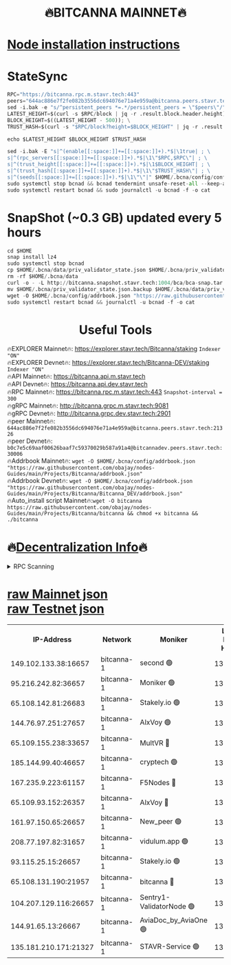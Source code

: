<h1 align="center"> 🔥BITCANNA MAINNET🔥</h1>


[Node installation instructions](https://github.com/obajay/nodes-Guides/tree/main/Projects/Bitcanna)
=

# StateSync
```python
RPC="https://bitcanna.rpc.m.stavr.tech:443"
peers="644ac886e7f2fe082b3556dc694076e71a4e959a@bitcanna.peers.stavr.tech:21326"
sed -i.bak -e "s/^persistent_peers *=.*/persistent_peers = \"$peers\"/" $HOME/.bcna/config/config.toml
LATEST_HEIGHT=$(curl -s $RPC/block | jq -r .result.block.header.height); \
BLOCK_HEIGHT=$((LATEST_HEIGHT - 500)); \
TRUST_HASH=$(curl -s "$RPC/block?height=$BLOCK_HEIGHT" | jq -r .result.block_id.hash)

echo $LATEST_HEIGHT $BLOCK_HEIGHT $TRUST_HASH

sed -i.bak -E "s|^(enable[[:space:]]+=[[:space:]]+).*$|\1true| ; \
s|^(rpc_servers[[:space:]]+=[[:space:]]+).*$|\1\"$RPC,$RPC\"| ; \
s|^(trust_height[[:space:]]+=[[:space:]]+).*$|\1$BLOCK_HEIGHT| ; \
s|^(trust_hash[[:space:]]+=[[:space:]]+).*$|\1\"$TRUST_HASH\"| ; \
s|^(seeds[[:space:]]+=[[:space:]]+).*$|\1\"\"|" $HOME/.bcna/config/config.toml
sudo systemctl stop bcnad && bcnad tendermint unsafe-reset-all --keep-addr-book
sudo systemctl restart bcnad && sudo journalctl -u bcnad -f -o cat
```
# SnapShot (~0.3 GB) updated every 5 hours
```python
cd $HOME
snap install lz4
sudo systemctl stop bcnad
cp $HOME/.bcna/data/priv_validator_state.json $HOME/.bcna/priv_validator_state.json.backup
rm -rf $HOME/.bcna/data
curl -o - -L http://bitcanna.snapshot.stavr.tech:1004/bca/bca-snap.tar.lz4 | lz4 -c -d - | tar -x -C $HOME/.bcna --strip-components 2
mv $HOME/.bcna/priv_validator_state.json.backup $HOME/.bcna/data/priv_validator_state.json
wget -O $HOME/.bcna/config/addrbook.json "https://raw.githubusercontent.com/obajay/nodes-Guides/main/Projects/Bitcanna/addrbook.json"
sudo systemctl restart bcnad && journalctl -u bcnad -f -o cat
```

 <h1 align="center"> Useful Tools</h1>

🔥EXPLORER Mainnet🔥:    https://explorer.stavr.tech/Bitcanna/staking          `Indexer "ON"` \
🔥EXPLORER Devnet🔥:     https://explorer.stavr.tech/Bitcanna-DEV/staking     `Indexer "ON"` \
🔥API Mainnet🔥:         https://bitcanna.api.m.stavr.tech \
🔥API Devnet🔥:          https://bitcanna.api.dev.stavr.tech \
🔥RPC Mainnet🔥:         https://bitcanna.rpc.m.stavr.tech:443         `Snapshot-interval = 300` \
🔥gRPC Mainnet🔥:        http://bitcanna.grpc.m.stavr.tech:9081 \
🔥gRPC Devnet🔥:         http://bitcanna.grpc.dev.stavr.tech:2901 \
🔥peer Mainnet🔥:        `644ac886e7f2fe082b3556dc694076e71a4e959a@bitcanna.peers.stavr.tech:21326` \
🔥peer Devnet🔥:         `b0c7e5c69aaf00626baaf7c59370029b587a91a4@bitcannadev.peers.stavr.tech:30006` \
🔥Addrbook Mainnet🔥:    ```wget -O $HOME/.bcna/config/addrbook.json "https://raw.githubusercontent.com/obajay/nodes-Guides/main/Projects/Bitcanna/addrbook.json"``` \
🔥Addrbook Devnet🔥:    ```wget -O $HOME/.bcna/config/addrbook.json "https://raw.githubusercontent.com/obajay/nodes-Guides/main/Projects/Bitcanna/Bitcanna_DEV/addrbook.json"``` \
🔥Auto_install script Mainnet🔥:```wget -O bitcanna https://raw.githubusercontent.com/obajay/nodes-Guides/main/Projects/Bitcanna/bitcanna && chmod +x bitcanna && ./bitcanna```

🔥[Decentralization Info](https://github.com/obajay/StateSync-snapshots/tree/main/Projects/Bitcanna/Decentralization)🔥
=

<details>
<summary>RPC Scanning</summary>

<h2 align="center"> We scan nodes in real time every 4 hours. And we provide the final result of RPC endpoints.
We cannot influence the operation of these nodes in any way. </h2>


```python
If Voting Power is higher than 0 --> then the Node is a validator of the network and may be subject to attack and be a potential threat to the chain.
```
```python
We marked such validators with a red symbol
```

</details>

[raw Mainnet json](https://rpc-check.bcam.stavr.tech/bcam/rpc-bcam-result.json) \
[raw Testnet json](https://github.com/obajay/StateSync-snapshots/tree/main/Projects/Bitcanna/Rpc-Check-Testnet)
=



<table><tr><th>IP-Address</th><th>Network</th><th>Moniker</th><th>Latest Block Height</th><th>Earliest Block Height</th><th>Catching Up</th><th>Tx Index</th><th>Voting Power</th><th>Scan Time</th></tr><tr><td>149.102.133.38:16657</td><td>bitcanna-1</td><td>second 🟢</td><td>13154905</td><td>1</td><td>False</td><td>on</td><td>0</td><td>2024-03-24T13:59:10.043085534UTC</td></tr><tr><td>95.216.242.82:36657</td><td>bitcanna-1</td><td>Moniker 🟢</td><td>13154894</td><td>5776907</td><td>False</td><td>on</td><td>0</td><td>2024-03-24T13:58:07.106221926UTC</td></tr><tr><td>65.108.142.81:26683</td><td>bitcanna-1</td><td>Stakely.io 🟢</td><td>13154898</td><td>6152001</td><td>False</td><td>on</td><td>0</td><td>2024-03-24T13:58:30.335079077UTC</td></tr><tr><td>144.76.97.251:27657</td><td>bitcanna-1</td><td>AlxVoy 🟢</td><td>13154903</td><td>8805201</td><td>False</td><td>on</td><td>0</td><td>2024-03-24T13:58:59.491973282UTC</td></tr><tr><td>65.109.155.238:33657</td><td>bitcanna-1</td><td>MultVR 🔴</td><td>13154899</td><td>9933415</td><td>False</td><td>on</td><td>352849</td><td>2024-03-24T13:58:37.789453390UTC</td></tr><tr><td>185.144.99.40:46657</td><td>bitcanna-1</td><td>cryptech 🟢</td><td>13154893</td><td>11528001</td><td>False</td><td>on</td><td>0</td><td>2024-03-24T13:58:02.713379487UTC</td></tr><tr><td>167.235.9.223:61157</td><td>bitcanna-1</td><td>F5Nodes 🔴</td><td>13154900</td><td>12084001</td><td>False</td><td>on</td><td>573</td><td>2024-03-24T13:58:42.069589467UTC</td></tr><tr><td>65.109.93.152:26357</td><td>bitcanna-1</td><td>AlxVoy 🔴</td><td>13154905</td><td>12109301</td><td>False</td><td>on</td><td>1391930</td><td>2024-03-24T13:59:10.567221161UTC</td></tr><tr><td>161.97.150.65:26657</td><td>bitcanna-1</td><td>New_peer 🟢</td><td>13154898</td><td>12254001</td><td>False</td><td>on</td><td>0</td><td>2024-03-24T13:58:30.602722721UTC</td></tr><tr><td>208.77.197.82:31657</td><td>bitcanna-1</td><td>vidulum.app 🟢</td><td>13154898</td><td>12386934</td><td>False</td><td>on</td><td>0</td><td>2024-03-24T13:58:33.364973062UTC</td></tr><tr><td>93.115.25.15:26657</td><td>bitcanna-1</td><td>Stakely.io 🟢</td><td>13154897</td><td>13004569</td><td>False</td><td>on</td><td>0</td><td>2024-03-24T13:58:25.945837252UTC</td></tr><tr><td>65.108.131.190:21957</td><td>bitcanna-1</td><td>bitcanna 🔴</td><td>13154901</td><td>13054901</td><td>False</td><td>on</td><td>420171</td><td>2024-03-24T13:58:46.464292321UTC</td></tr><tr><td>104.207.129.116:26657</td><td>bitcanna-1</td><td>Sentry1-ValidatorNode 🟢</td><td>13154904</td><td>13128001</td><td>False</td><td>on</td><td>0</td><td>2024-03-24T13:59:11.242959063UTC</td></tr><tr><td>144.91.65.13:26667</td><td>bitcanna-1</td><td>AviaDoc_by_AviaOne 🟢</td><td>13154902</td><td>13145701</td><td>False</td><td>on</td><td>0</td><td>2024-03-24T13:58:54.902446978UTC</td></tr><tr><td>135.181.210.171:21327</td><td>bitcanna-1</td><td>STAVR-Service 🟢</td><td>13154903</td><td>13152001</td><td>False</td><td>on</td><td>0</td><td>2024-03-24T13:58:59.285397504UTC</td></tr></table>
